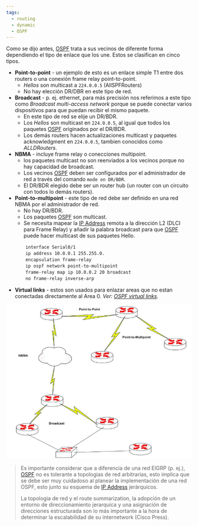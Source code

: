 ```yaml
---
tags:
  - routing
  - dynamic
  - OSPF
---
```


Como se dijo antes, [OSPF](OSPF.md) trata a sus vecinos de diferente forma dependiendo el tipo de enlace que los une. Estos se clasifican en cinco tipos.

- **Point-to-point** - un ejemplo de esto es un enlace simple T1 entre dos routers o una conexión frame relay point-to-point. 
	- _Hellos_ son multicast a `224.0.0.5` (AllSPFRouters)
	- No hay elección DR/DBR en este tipo de red.
- **Broadcast** - p. ej. ethernet, para más precisión nos referimos a este tipo como _Broadcast multi-access network_ porque se puede conectar varios dispositivos para que puedan recibir el mismo paquete. 
	- En este tipo de red se elije un DR/BDR.
	- Los _Hellos_ son multicast en `224.0.0.5`, al igual que todos los paquetes [OSPF](OSPF.md)  originados por el DR/BDR. 
	- Los demás routers hacen actualizaciones multicast y paquetes acknowledgment en `224.0.0.5`, tambien conocidos como _ALLDRouters_. 
- **NBMA** - incluye frame relay o conecciones multipoint.
	- los paquetes multicast no son reenviados a los vecinos porque no hay capacidad de broadcast. 
	- Los vecinos [OSPF](OSPF.md) deben ser configurados por el administrador de red a través del comando `mode on DR/BDR`. 
	- El DR/BDR elegido debe ser un router hub (un router con un circuito con todos lo demás routers). 
- **Point-to-multipoint** - este tipo de red debe ser definido en una red NBMA por el administrador de red.
	- No hay DR/BDR.
	- Los paquetes [OSPF](OSPF.md) son multicast.
	- Se necesita mapear la [IP Address](../labs/NetWarriors/IP%20Address.md) remota a la dirección L2 (DLCI para Frame Relay) y añadir la palabra broadcast para que [OSPF](OSPF.md) puede hacer multicast de sus paquetes Hello. 
	``` bash
		interface Serial0/1
		ip address 10.0.0.1 255.255.0.
		encapsulation frame-relay
		ip ospf network point-to-multipoint
		frame-relay map ip 10.0.0.2 20 broadcast
		no frame-relay inverse-arp
	```
- **Virtual links** - estos son usados para enlazar areas que no estan conectadas directamente al Area 0. _Ver: [OSPF virtual links](OSPF%20virtual%20links.md)_.


![](_anexos_/15-5.jpg)

> Es importante considerar que a diferencia de una red EIGRP (p. ej.), [OSPF](OSPF.md) no es tolerante a topologias de red arbitrarias, esto implica que se debe ser muy cuidadoso al planear la implementación de una red OSPF, esto junto su esquema de [IP Address](../labs/NetWarriors/IP%20Address.md) jerárquicos. 
> 
> La topologia de red y el route summarization, la adopción de un entorno de direccionamiento jerarquica y una asignación de direcciones estructurada son lo más importante a la hora de determinar la escalabilidad de su internetwork (Cisco Press). 

